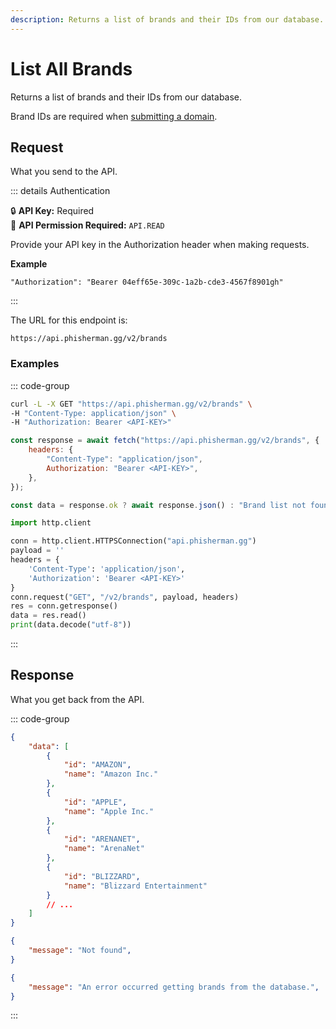 ```yaml
---
description: Returns a list of brands and their IDs from our database.
---
```


# List All Brands <Badge type="tip" text="GET" />

Returns a list of brands and their IDs from our database.

Brand IDs are required when [submitting a domain](/api/v2/domains/submit-domain).

## Request

What you send to the API.

::: details Authentication

:lock: **API Key:** Required  
:key: **API Permission Required:** `API.READ`

Provide your API key in the Authorization header when making requests.

**Example**

```
"Authorization": "Bearer 04eff65e-309c-1a2b-cde3-4567f8901gh"
```

:::

The URL for this endpoint is:

```
https://api.phisherman.gg/v2/brands
```

### Examples

::: code-group

```sh [CURL]
curl -L -X GET "https://api.phisherman.gg/v2/brands" \
-H "Content-Type: application/json" \
-H "Authorization: Bearer <API-KEY>"

```

```js [JavaScript]
const response = await fetch("https://api.phisherman.gg/v2/brands", {
	headers: {
		"Content-Type": "application/json",
		Authorization: "Bearer <API-KEY>",
	},
});

const data = response.ok ? await response.json() : "Brand list not found or an error occurred.";
```

```py [Python]
import http.client

conn = http.client.HTTPSConnection("api.phisherman.gg")
payload = ''
headers = {
	'Content-Type': 'application/json',
	'Authorization': 'Bearer <API-KEY>'
}
conn.request("GET", "/v2/brands", payload, headers)
res = conn.getresponse()
data = res.read()
print(data.decode("utf-8"))


```

:::

## Response

What you get back from the API.

::: code-group

```json [HTTP 200]
{
	"data": [
		{
			"id": "AMAZON",
			"name": "Amazon Inc."
		},
		{
			"id": "APPLE",
			"name": "Apple Inc."
		},
		{
			"id": "ARENANET",
			"name": "ArenaNet"
		},
		{
			"id": "BLIZZARD",
			"name": "Blizzard Entertainment"
		}
		// ...
	]
}
```

```json [HTTP 404]
{
	"message": "Not found",
}
```

```json [HTTP 500]
{
	"message": "An error occurred getting brands from the database.",
}
```

:::
